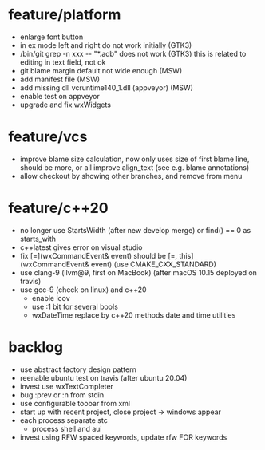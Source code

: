 # feature/platform
- enlarge font button
- in ex mode left and right do not work initially (GTK3)
- /bin/git grep -n xxx -- "*.adb" does not work (GTK3)
  this is related to editing in text field, not ok
- git blame margin default not wide enough (MSW)
- add manifest file (MSW)
- add missing dll vcruntime140_1.dll (appveyor) (MSW)
- enable test on appveyor
- upgrade and fix wxWidgets

# feature/vcs
- improve blame size calculation, now only uses size of first blame line,
  should be more, or all
  improve align_text (see e.g. blame annotations)
- allow checkout by showing other branches, and remove from menu

# feature/c++20
- no longer use StartsWidth (after new develop merge) or find() == 0
  as starts_with
- c++latest gives error on visual studio
- fix [=](wxCommandEvent& event) should be [=, this](wxCommandEvent& event)
  (use CMAKE_CXX_STANDARD)
- use clang-9 (llvm@9, first on MacBook) (after macOS 10.15 deployed on travis)
- use gcc-9 (check on linux) and c++20
  - enable lcov
  - use :1 bit for several bools
  - wxDateTime replace by c++20 methods date and time utilities

# backlog
- use abstract factory design pattern
- reenable ubuntu test on travis (after ubuntu 20.04)
- invest use wxTextCompleter
- bug :prev or :n from stdin
- use configurable toobar from xml
- start up with recent project, close project
  -> windows appear
- each process separate stc
  - process shell and aui
- invest using RFW spaced keywords, update rfw FOR keywords
